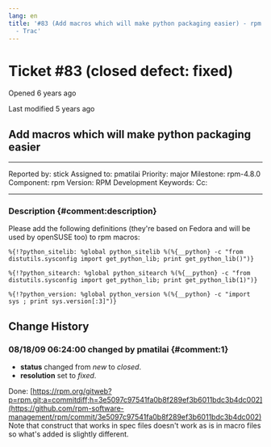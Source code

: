 ```yaml
---
lang: en
title: '#83 (Add macros which will make python packaging easier) - rpm
  - Trac'
---
```


Ticket \#83 (closed defect: fixed)
==================================

Opened 6 years ago

Last modified 5 years ago

Add macros which will make python packaging easier
--------------------------------------------------

  -------------- ------- -------------- -----------------
  Reported by:   stick   Assigned to:   pmatilai
  Priority:      major   Milestone:     rpm-4.8.0
  Component:     rpm     Version:       RPM Development
  Keywords:              Cc:            
                                        
  -------------- ------- -------------- -----------------

### Description {#comment:description}

Please add the following definitions (they\'re based on Fedora and will
be used by openSUSE too) to rpm macros:

`%{!?python_sitelib: %global python_sitelib %(%{__python} -c "from distutils.sysconfig import get_python_lib; print get_python_lib()")}`

`%{!?python_sitearch: %global python_sitearch %(%{__python} -c "from distutils.sysconfig import get_python_lib; print get_python_lib(1)")}`

`%{!?python_version: %global python_version %(%{__python} -c "import sys ; print sys.version[:3]")}`

Change History
--------------

### 08/18/09 06:24:00 changed by pmatilai {#comment:1}

-   **status** changed from *new* to *closed*.
-   **resolution** set to *fixed*.

Done:
[https://rpm.org/gitweb?p=rpm.git;a=commitdiff;h=3e5097c97541fa0b8f289ef3b6011bdc3b4dc002](https://github.com/rpm-software-management/rpm/commit/3e5097c97541fa0b8f289ef3b6011bdc3b4dc002)
Note that construct that works in spec files doesn\'t work as is in
macro files so what\'s added is slightly different.
